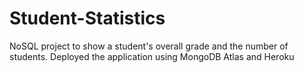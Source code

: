 # Student-Statistics
NoSQL project to show a student's overall grade and the number of students.  Deployed the application using MongoDB Atlas and Heroku
